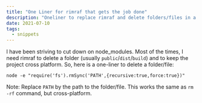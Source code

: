 ```yaml
---
title: "One Liner for rimraf that gets the job done"
description: "Oneliner to replace rimraf and delete folders/files in a cross-platform way."
date: 2021-07-10
tags:
  - snippets
---
```


I have been striving to cut down on node_modules. Most of the times, I need rimraf to delete a folder (usually `public`/`dist`/`build`) and to keep the project cross platform. So, here is a one-liner to delete a folder/file:

```shell
node -e "require('fs').rmSync('PATH',{recursive:true,force:true})"
```

Note: Replace `PATH` by the path to the folder/file. This works the same as `rm -rf` command, but cross-platform.
